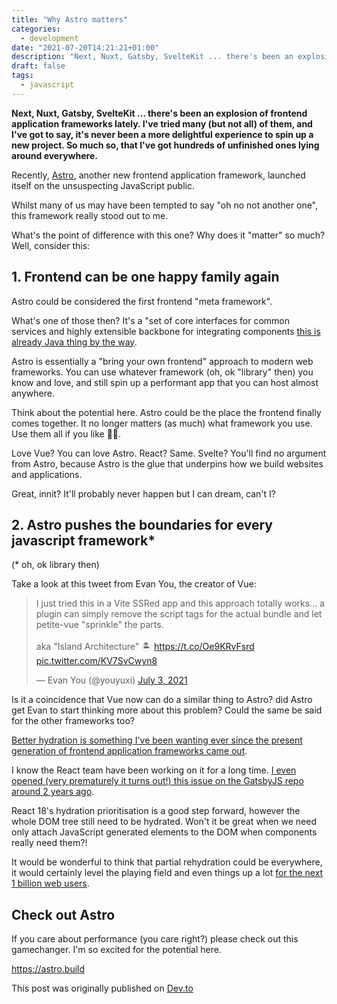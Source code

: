 ```yaml
---
title: "Why Astro matters"
categories:
  - development
date: "2021-07-20T14:21:21+01:00"
description: "Next, Nuxt, Gatsby, SvelteKit ... there's been an explosion of frontend application frameworks lately. It's never been a more delightful experience to spin up a new project. What's the point of difference with this one? Why does it 'matter' so much?"
draft: false
tags:
  - javascript
---
```


**Next, Nuxt, Gatsby, SvelteKit ... there's been an explosion of frontend application frameworks lately. I've tried many (but not all) of them, and I've got to say, it's never been a more delightful experience to spin up a new project. So much so, that I've got hundreds of unfinished ones lying around everywhere.**

Recently, [Astro](https://astro.build), another new frontend application framework, launched itself on the unsuspecting JavaScript public.

Whilst many of us may have been tempted to say "oh no not another one", this framework really stood out to me.

What's the point of difference with this one? Why does it "matter" so much? Well, consider this:

## 1. Frontend can be one happy family again

Astro could be considered the first frontend "meta framework".

What's one of those then? It's a "set of core interfaces for common services and highly extensible backbone for integrating components [this is already Java thing by the way](https://www.igi-global.com/chapter/java-web-application-frameworks/16864).

Astro is essentially a "bring your own frontend" approach to modern web frameworks. You can use whatever framework (oh, ok "library" then) you know and love, and still spin up a performant app that you can host almost anywhere.

Think about the potential here. Astro could be the place the frontend finally comes together. It no longer matters (as much) what framework you use. Use them all if you like 🤷‍♂️.

Love Vue? You can love Astro. React? Same. Svelte? You'll find no argument from Astro, because Astro is the glue that underpins how we build websites and applications.

Great, innit? It'll probably never happen but I can dream, can't I?

## 2. Astro pushes the boundaries for every javascript framework\*

(\* oh, ok library then)

Take a look at this tweet from Evan You, the creator of Vue:

<blockquote class="twitter-tweet"><p lang="en" dir="ltr">I just tried this in a Vite SSRed app and this approach totally works... a plugin can simply remove the script tags for the actual bundle and let petite-vue &quot;sprinkle&quot; the parts.<br><br>aka &quot;Island Architecture&quot; 🏝️ <a href="https://t.co/Oe9KRvFsrd">https://t.co/Oe9KRvFsrd</a> <a href="https://t.co/KV7SvCwyn8">pic.twitter.com/KV7SvCwyn8</a></p>&mdash; Evan You (@youyuxi) <a href="https://twitter.com/youyuxi/status/1411405615369539590?ref_src=twsrc%5Etfw">July 3, 2021</a></blockquote> <script async src="https://platform.twitter.com/widgets.js" charset="utf-8"></script>

Is it a coincidence that Vue now can do a similar thing to Astro? did Astro get Evan to start thinking more about this problem? Could the same be said for the other frameworks too?

[Better hydration is something I've been wanting ever since the present generation of frontend application frameworks came out](https://deliciousreverie.co.uk/post/towards-better-rehydration/).

I know the React team have been working on it for a long time. [I even opened (very prematurely it turns out!) this issue on the GatsbyJS repo around 2 years ago](https://github.com/gatsbyjs/gatsby/issues/17993).

React 18's hydration prioritisation is a good step forward, however the whole DOM tree still need to be hydrated. Won't it be great when we need only attach JavaScript generated elements to the DOM when components really need them?!

It would be wonderful to think that partial rehydration could be everywhere, it would certainly level the playing field and even things up a lot [for the next 1 billion web users](https://gomakethings.com/progressive-enhancement-and-the-next-billion-web-users/).

## Check out Astro

If you care about performance (you care right?) please check out this gamechanger. I'm so excited for the potential here.

https://astro.build

This post was originally published on [Dev.to](https://dev.to/endymion1818/why-astro-matters-55nj/)
